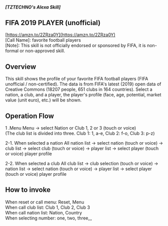 
##### [TZTECHNO's Alexa Skill] 
## FIFA 2019 PLAYER (unofficial) 
[https://amzn.to/2ZRza0Y](https://amzn.to/2ZRza0Y) \
[Call Name]: favorite football players \
[Note]: This skill is not officially endorsed or sponsored by FIFA, it is non-formal or non-approved skill.

## Overview
This skill shows the profile of your favorite FIFA football players (FIFA unofficial / non-certified).
The data is from FIFA's latest (2019) open data of Creative Commons (18207 people, 651 clubs in 164 countries).
Select a nation, a club, and a player, the player's profile (face, age, potential, market value (unit euro), etc.) will be shown.

## Operation Flow
1 .Menu
Menu -> select Nation or Club 1, 2 or 3 (touch or voice) \
(The club list is divided into three. Club 1: 1, a-e, Club 2: f-o, Club 3: p-z)

2-1. When selected a nation
All nation list → select nation (touch or voice) → club list → select club (touch or voice) → player list → select player (touch or voice) player profile

2-2. When selected a club
All club list → club selection (touch or voice) → nation list → select nation (touch or voice) → player list → select player (touch or voice) player profile

## How to invoke
When reset or call menu: Reset, Menu \
When call club list: Club 1, Club 2, Club 3 \
When call nation list: Nation, Country \
When selecting number: one, two, three,,,
